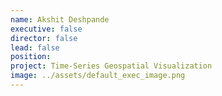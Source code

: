 ```yaml
---
name: Akshit Deshpande
executive: false
director: false
lead: false
position:  
project: Time-Series Geospatial Visualization
image: ../assets/default_exec_image.png
---
```

